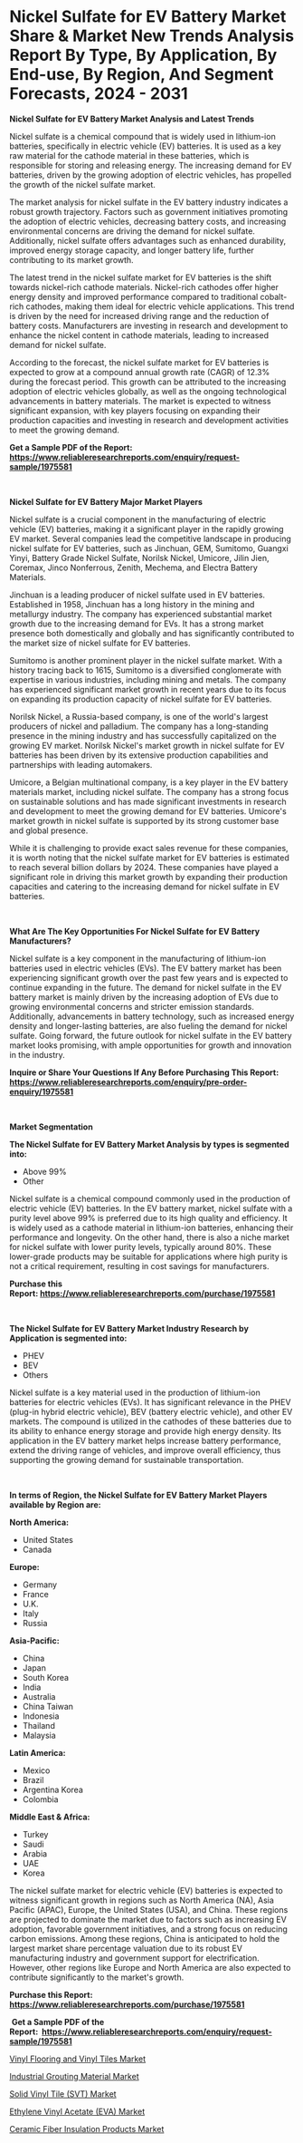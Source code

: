 <p><h1>Nickel Sulfate for EV Battery Market Share & Market New Trends Analysis Report By Type, By Application, By End-use, By Region, And Segment Forecasts, 2024 - 2031</h1></p><p><strong>Nickel Sulfate for EV Battery Market Analysis and Latest Trends</strong></p>
<p><p>Nickel sulfate is a chemical compound that is widely used in lithium-ion batteries, specifically in electric vehicle (EV) batteries. It is used as a key raw material for the cathode material in these batteries, which is responsible for storing and releasing energy. The increasing demand for EV batteries, driven by the growing adoption of electric vehicles, has propelled the growth of the nickel sulfate market.</p><p>The market analysis for nickel sulfate in the EV battery industry indicates a robust growth trajectory. Factors such as government initiatives promoting the adoption of electric vehicles, decreasing battery costs, and increasing environmental concerns are driving the demand for nickel sulfate. Additionally, nickel sulfate offers advantages such as enhanced durability, improved energy storage capacity, and longer battery life, further contributing to its market growth.</p><p>The latest trend in the nickel sulfate market for EV batteries is the shift towards nickel-rich cathode materials. Nickel-rich cathodes offer higher energy density and improved performance compared to traditional cobalt-rich cathodes, making them ideal for electric vehicle applications. This trend is driven by the need for increased driving range and the reduction of battery costs. Manufacturers are investing in research and development to enhance the nickel content in cathode materials, leading to increased demand for nickel sulfate.</p><p>According to the forecast, the nickel sulfate market for EV batteries is expected to grow at a compound annual growth rate (CAGR) of 12.3% during the forecast period. This growth can be attributed to the increasing adoption of electric vehicles globally, as well as the ongoing technological advancements in battery materials. The market is expected to witness significant expansion, with key players focusing on expanding their production capacities and investing in research and development activities to meet the growing demand.</p></p>
<p><strong>Get a Sample PDF of the Report:&nbsp; <a href="https://www.reliableresearchreports.com/enquiry/request-sample/1975581">https://www.reliableresearchreports.com/enquiry/request-sample/1975581</a></strong></p>
<p>&nbsp;</p>
<p><strong>Nickel Sulfate for EV Battery Major Market Players</strong></p>
<p><p>Nickel sulfate is a crucial component in the manufacturing of electric vehicle (EV) batteries, making it a significant player in the rapidly growing EV market. Several companies lead the competitive landscape in producing nickel sulfate for EV batteries, such as Jinchuan, GEM, Sumitomo, Guangxi Yinyi, Battery Grade Nickel Sulfate, Norilsk Nickel, Umicore, Jilin Jien, Coremax, Jinco Nonferrous, Zenith, Mechema, and Electra Battery Materials.</p><p>Jinchuan is a leading producer of nickel sulfate used in EV batteries. Established in 1958, Jinchuan has a long history in the mining and metallurgy industry. The company has experienced substantial market growth due to the increasing demand for EVs. It has a strong market presence both domestically and globally and has significantly contributed to the market size of nickel sulfate for EV batteries.</p><p>Sumitomo is another prominent player in the nickel sulfate market. With a history tracing back to 1615, Sumitomo is a diversified conglomerate with expertise in various industries, including mining and metals. The company has experienced significant market growth in recent years due to its focus on expanding its production capacity of nickel sulfate for EV batteries.</p><p>Norilsk Nickel, a Russia-based company, is one of the world's largest producers of nickel and palladium. The company has a long-standing presence in the mining industry and has successfully capitalized on the growing EV market. Norilsk Nickel's market growth in nickel sulfate for EV batteries has been driven by its extensive production capabilities and partnerships with leading automakers.</p><p>Umicore, a Belgian multinational company, is a key player in the EV battery materials market, including nickel sulfate. The company has a strong focus on sustainable solutions and has made significant investments in research and development to meet the growing demand for EV batteries. Umicore's market growth in nickel sulfate is supported by its strong customer base and global presence.</p><p>While it is challenging to provide exact sales revenue for these companies, it is worth noting that the nickel sulfate market for EV batteries is estimated to reach several billion dollars by 2024. These companies have played a significant role in driving this market growth by expanding their production capacities and catering to the increasing demand for nickel sulfate in EV batteries.</p></p>
<p>&nbsp;</p>
<p><strong>What Are The Key Opportunities For Nickel Sulfate for EV Battery Manufacturers?</strong></p>
<p><p>Nickel sulfate is a key component in the manufacturing of lithium-ion batteries used in electric vehicles (EVs). The EV battery market has been experiencing significant growth over the past few years and is expected to continue expanding in the future. The demand for nickel sulfate in the EV battery market is mainly driven by the increasing adoption of EVs due to growing environmental concerns and stricter emission standards. Additionally, advancements in battery technology, such as increased energy density and longer-lasting batteries, are also fueling the demand for nickel sulfate. Going forward, the future outlook for nickel sulfate in the EV battery market looks promising, with ample opportunities for growth and innovation in the industry.</p></p>
<p><strong>Inquire or Share Your Questions If Any Before Purchasing This Report: <a href="https://www.reliableresearchreports.com/enquiry/pre-order-enquiry/1975581">https://www.reliableresearchreports.com/enquiry/pre-order-enquiry/1975581</a></strong></p>
<p>&nbsp;</p>
<p><strong>Market Segmentation</strong></p>
<p><strong>The Nickel Sulfate for EV Battery Market Analysis by types is segmented into:</strong></p>
<p><ul><li>Above 99%</li><li>Other</li></ul></p>
<p><p>Nickel sulfate is a chemical compound commonly used in the production of electric vehicle (EV) batteries. In the EV battery market, nickel sulfate with a purity level above 99% is preferred due to its high quality and efficiency. It is widely used as a cathode material in lithium-ion batteries, enhancing their performance and longevity. On the other hand, there is also a niche market for nickel sulfate with lower purity levels, typically around 80%. These lower-grade products may be suitable for applications where high purity is not a critical requirement, resulting in cost savings for manufacturers.</p></p>
<p><strong>Purchase this Report:&nbsp;<a href="https://www.reliableresearchreports.com/purchase/1975581">https://www.reliableresearchreports.com/purchase/1975581</a></strong></p>
<p>&nbsp;</p>
<p><strong>The Nickel Sulfate for EV Battery Market Industry Research by Application is segmented into:</strong></p>
<p><ul><li>PHEV</li><li>BEV</li><li>Others</li></ul></p>
<p><p>Nickel sulfate is a key material used in the production of lithium-ion batteries for electric vehicles (EVs). It has significant relevance in the PHEV (plug-in hybrid electric vehicle), BEV (battery electric vehicle), and other EV markets. The compound is utilized in the cathodes of these batteries due to its ability to enhance energy storage and provide high energy density. Its application in the EV battery market helps increase battery performance, extend the driving range of vehicles, and improve overall efficiency, thus supporting the growing demand for sustainable transportation.</p></p>
<p>&nbsp;</p>
<p><strong>In terms of Region, the Nickel Sulfate for EV Battery Market Players available by Region are:</strong></p>
<p>
    <p> <strong> North America: </strong>
        <ul>
            <li>United States</li>
            <li>Canada</li>
        </ul>
        </p> 
    <p> <strong> Europe: </strong>
        <ul>
            <li>Germany</li>
            <li>France</li>
            <li>U.K.</li>
            <li>Italy</li>
            <li>Russia</li>
        </ul>
        </p> 
    <p> <strong> Asia-Pacific: </strong>
        <ul>
            <li>China</li>
            <li>Japan</li>
            <li>South Korea</li>
            <li>India</li>
            <li>Australia</li>
            <li>China Taiwan</li>
            <li>Indonesia</li>
            <li>Thailand</li>
            <li>Malaysia</li>
        </ul>
        </p> 
    <p> <strong> Latin America: </strong>
        <ul>
            <li>Mexico</li>
            <li>Brazil</li>
            <li>Argentina Korea</li>
            <li>Colombia</li>
        </ul>
        </p> 
    <p> <strong> Middle East & Africa: </strong>
        <ul>
            <li>Turkey</li>
            <li>Saudi</li>
            <li>Arabia</li>
            <li>UAE</li>
            <li>Korea</li>
        </ul>
    </p>
    </p>
<p><p>The nickel sulfate market for electric vehicle (EV) batteries is expected to witness significant growth in regions such as North America (NA), Asia Pacific (APAC), Europe, the United States (USA), and China. These regions are projected to dominate the market due to factors such as increasing EV adoption, favorable government initiatives, and a strong focus on reducing carbon emissions. Among these regions, China is anticipated to hold the largest market share percentage valuation due to its robust EV manufacturing industry and government support for electrification. However, other regions like Europe and North America are also expected to contribute significantly to the market's growth.</p></p>
<p><strong>Purchase this Report: <a href="https://www.reliableresearchreports.com/purchase/1975581">https://www.reliableresearchreports.com/purchase/1975581</a></strong></p>
<p>&nbsp;<strong>Get a Sample PDF of the Report:&nbsp;&nbsp;<a href="https://www.reliableresearchreports.com/enquiry/request-sample/1975581">https://www.reliableresearchreports.com/enquiry/request-sample/1975581</a></strong></p>
<p><strong></strong></p>
<p><p><a href="https://github.com/aashishrp/Market-Research-Report-List-1/blob/main/vinyl-flooring-and-vinyl-tiles-market.md">Vinyl Flooring and Vinyl Tiles Market</a></p><p><a href="https://github.com/aasishrp01/Market-Research-Report-List-1/blob/main/industrial-grouting-material-market.md">Industrial Grouting Material Market</a></p><p><a href="https://github.com/rahu1505/Market-Research-Report-List-1/blob/main/solid-vinyl-tile-svt-market.md">Solid Vinyl Tile (SVT) Market</a></p><p><a href="https://github.com/rahu1506/Market-Research-Report-List-1/blob/main/ethylene-vinyl-acetate-eva-market.md">Ethylene Vinyl Acetate (EVA) Market</a></p><p><a href="https://github.com/aashishrp02/Market-Research-Report-List-1/blob/main/ceramic-fiber-insulation-products-market.md">Ceramic Fiber Insulation Products Market</a></p></p>